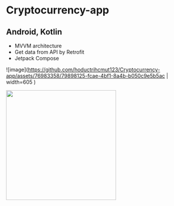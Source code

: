 # Cryptocurrency-app
## Android, Kotlin

+ MVVM architecture
+ Get data from API by Retrofit
+ Jetpack Compose


![image](https://github.com/hoductrihcmut123/Cryptocurrency-app/assets/76983358/79898125-fcae-4bf1-8a4b-b050c9e5b5ac | width=605 )

<img src="https://github.com/hoductrihcmut123/Cryptocurrency-app/assets/76983358/79898125-fcae-4bf1-8a4b-b050c9e5b5ac" width="300">

